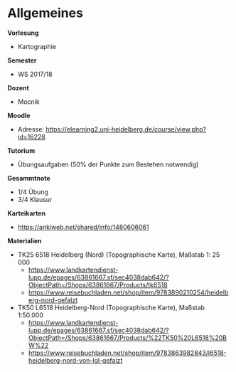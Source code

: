 # Allgemeines

**Vorlesung**
- Kartographie

**Semester**
- WS 2017/18

**Dozent**
- Mocnik

**Moodle**
- Adresse: https://elearning2.uni-heidelberg.de/course/view.php?id=16228

**Tutorium**
- Übungsaufgaben (50% der Punkte zum Bestehen notwendig)

**Gesammtnote**
- 1/4 Übung
- 3/4 Klausur

**Karteikarten**
- https://ankiweb.net/shared/info/1480606061

**Materialien**
- TK25 6518 Heidelberg (Nord) (Topographische Karte), Maßstab 1: 25 000
  - https://www.landkartendienst-lupp.de/epages/63861667.sf/sec4038dab642/?ObjectPath=/Shops/63861667/Products/tk6518
  - https://www.reisebuchladen.net/shop/item/9783890210254/heidelberg-nord-gefalzt
- TK50 L6518 Heidelberg-Nord (Topographische Karte), Maßstab 1:50.000
  - https://www.landkartendienst-lupp.de/epages/63861667.sf/sec4038dab642/?ObjectPath=/Shops/63861667/Products/%22TK50%20L6518%20BW%22
  - https://www.reisebuchladen.net/shop/item/9783863982843/l6518-heidelberg-nord-von-lgl-gefalzt

